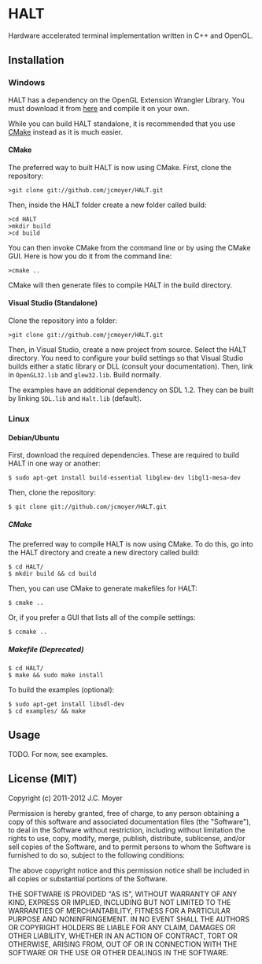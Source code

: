 # HALT

Hardware accelerated terminal implementation written in C++ and OpenGL.

## Installation

### Windows

HALT has a dependency on the OpenGL Extension Wrangler Library. You must
download it from [here](http://glew.sourceforge.net/) and compile it on your
own.

While you can build HALT standalone, it is recommended that you use
[CMake](http://www.cmake.org/) instead as it is much easier.

#### CMake

The preferred way to built HALT is now using CMake. First, clone the repository:

    >git clone git://github.com/jcmoyer/HALT.git

Then, inside the HALT folder create a new folder called build:

    >cd HALT
    >mkdir build
    >cd build

You can then invoke CMake from the command line or by using the CMake GUI. Here
is how you do it from the command line:

    >cmake ..

CMake will then generate files to compile HALT in the build directory.

#### Visual Studio (Standalone)

Clone the repository into a folder:

    >git clone git://github.com/jcmoyer/HALT.git

Then, in Visual Studio, create a new project from source. Select the HALT
directory. You need to configure your build settings so that Visual Studio
builds either a static library or DLL (consult your documentation). Then, link
in `OpenGL32.lib` and `glew32.lib`. Build normally.

The examples have an additional dependency on SDL 1.2. They can be built by
linking `SDL.lib` and `Halt.lib` (default).

### Linux

#### Debian/Ubuntu

First, download the required dependencies. These are required to build HALT in
one way or another:

    $ sudo apt-get install build-essential libglew-dev libgl1-mesa-dev

Then, clone the repository:

    $ git clone git://github.com/jcmoyer/HALT.git

##### CMake

The preferred way to compile HALT is now using CMake. To do this, go into the
HALT directory and create a new directory called build:

    $ cd HALT/
    $ mkdir build && cd build

Then, you can use CMake to generate makefiles for HALT:

    $ cmake ..

Or, if you prefer a GUI that lists all of the compile settings:

    $ ccmake ..

##### Makefile (Deprecated)

    $ cd HALT/
    $ make && sudo make install

To build the examples (optional):

    $ sudo apt-get install libsdl-dev
    $ cd examples/ && make

## Usage

TODO. For now, see examples.

## License (MIT)

Copyright (c) 2011-2012 J.C. Moyer

Permission is hereby granted, free of charge, to any person obtaining a copy of
this software and associated documentation files (the "Software"), to deal in
the Software without restriction, including without limitation the rights to
use, copy, modify, merge, publish, distribute, sublicense, and/or sell copies
of the Software, and to permit persons to whom the Software is furnished to do
so, subject to the following conditions:

The above copyright notice and this permission notice shall be included in all
copies or substantial portions of the Software.

THE SOFTWARE IS PROVIDED "AS IS", WITHOUT WARRANTY OF ANY KIND, EXPRESS OR
IMPLIED, INCLUDING BUT NOT LIMITED TO THE WARRANTIES OF MERCHANTABILITY, FITNESS
FOR A PARTICULAR PURPOSE AND NONINFRINGEMENT. IN NO EVENT SHALL THE AUTHORS OR
COPYRIGHT HOLDERS BE LIABLE FOR ANY CLAIM, DAMAGES OR OTHER LIABILITY, WHETHER
IN AN ACTION OF CONTRACT, TORT OR OTHERWISE, ARISING FROM, OUT OF OR IN
CONNECTION WITH THE SOFTWARE OR THE USE OR OTHER DEALINGS IN THE SOFTWARE.
